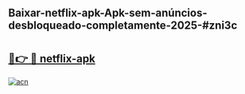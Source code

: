 ## Baixar-netflix-apk-Apk-sem-anúncios-desbloqueado-completamente-2025-#zni3c

# <h2><a href="https://ainizakaria.my?title=netflix-apk&ref=20M">🔗👉 🔴 netflix-apk</a></h2>

[![acn](https://github.com/user-attachments/assets/0f9c940e-d8b0-45ae-aac7-cd30a18b3e1c)](https://ainizakaria.my?title=netflix-apk&ref=20M)

